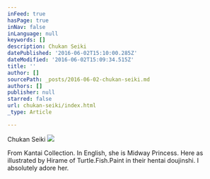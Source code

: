 ```yaml
---
inFeed: true
hasPage: true
inNav: false
inLanguage: null
keywords: []
description: Chukan Seiki
datePublished: '2016-06-02T15:10:00.285Z'
dateModified: '2016-06-02T15:09:34.515Z'
title: ''
author: []
sourcePath: _posts/2016-06-02-chukan-seiki.md
authors: []
publisher: null
starred: false
url: chukan-seiki/index.html
_type: Article

---
```

Chukan Seiki
![](https://the-grid-user-content.s3-us-west-2.amazonaws.com/6536a136-a2ea-4fe1-adb5-8b81e06f04f2.png)

From Kantai Collection. In English, she is Midway Princess. Here as illustrated by Hirame of Turtle.Fish.Paint in their hentai doujinshi. I absolutely adore her.